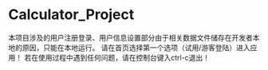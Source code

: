 # Calculator_Project
本项目涉及的用户注册登录、用户信息设置部分由于相关数据文件储存在开发者本地的原因，只能在本地运行。
请在首页选择第一个选项（试用/游客登陆）进入应用！
若在使用过程中遇到任何问题，请在控制台键入ctrl-c退出！

